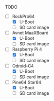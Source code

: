 TODO

* [ ] RockPro64
    * [x] U-Boot
    * [ ] SD card image
* [ ] Avnet MaaXBoard
    * [x] U-Boot
    * [ ] SD card image
* [ ] Raspberry Pi 4
    * [x] U-Boot
    * [ ] SD card image
* [ ] Odroid-C4
    * [x] U-Boot
    * [ ] SD card image
* [ ] Pine64 Star64
    * [x] U-Boot
    * [ ] SD card image
